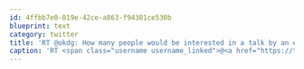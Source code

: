 ```yaml
---
id: 4ffbb7e0-819e-42ce-a863-f94381ce530b
blueprint: text
category: twitter
title: 'RT @okdg: How many people would be interested in a talk by an expert on Windows Phone 7?'
caption: 'RT <span class="username username_linked">@<a href="https://twitter.com/okdg" title="OKDG">okdg</a></span>: How many people would be interested in a talk by an expert on Windows Phone 7?'
---
```

